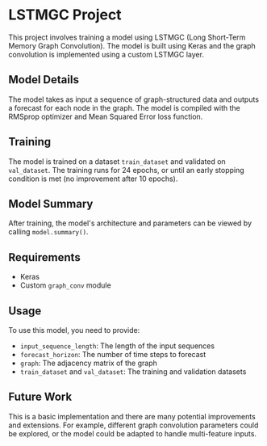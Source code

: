 # LSTMGC Project

This project involves training a model using LSTMGC (Long Short-Term Memory Graph Convolution). The model is built using Keras and the graph convolution is implemented using a custom LSTMGC layer.

## Model Details

The model takes as input a sequence of graph-structured data and outputs a forecast for each node in the graph. The model is compiled with the RMSprop optimizer and Mean Squared Error loss function.

## Training

The model is trained on a dataset `train_dataset` and validated on `val_dataset`. The training runs for 24 epochs, or until an early stopping condition is met (no improvement after 10 epochs).

## Model Summary

After training, the model's architecture and parameters can be viewed by calling `model.summary()`.

## Requirements

- Keras
- Custom `graph_conv` module

## Usage

To use this model, you need to provide:

- `input_sequence_length`: The length of the input sequences
- `forecast_horizon`: The number of time steps to forecast
- `graph`: The adjacency matrix of the graph
- `train_dataset` and `val_dataset`: The training and validation datasets

## Future Work

This is a basic implementation and there are many potential improvements and extensions. For example, different graph convolution parameters could be explored, or the model could be adapted to handle multi-feature inputs.
